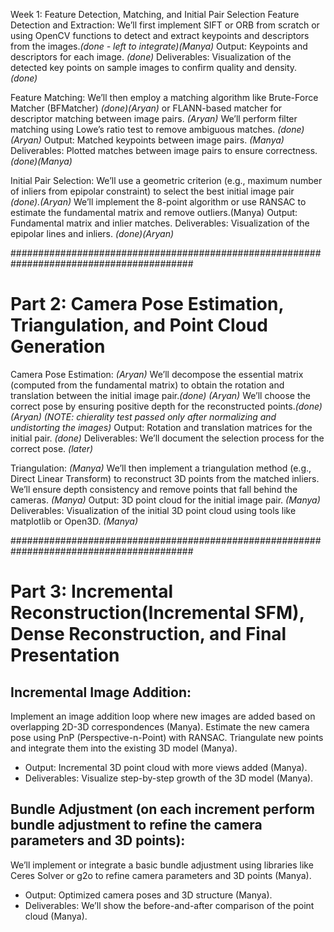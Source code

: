 Week 1: Feature Detection, Matching, and Initial Pair Selection
Feature Detection and Extraction:
We’ll first implement SIFT or ORB from scratch or using OpenCV functions to detect and extract keypoints and descriptors from the images.*(done - left to integrate)(Manya)*
Output: Keypoints and descriptors for each image. *(done)*
Deliverables: Visualization of the detected key points on sample images to confirm quality and density. *(done)*

Feature Matching:
We’ll then employ a matching algorithm like Brute-Force Matcher (BFMatcher) *(done)(Aryan)*
 or FLANN-based matcher for descriptor matching between image pairs. *(Aryan)*
 We’ll perform filter matching using Lowe’s ratio test to remove ambiguous matches. *(done)(Aryan)*
Output: Matched keypoints between image pairs. *(Manya)*
Deliverables: Plotted matches between image pairs to ensure correctness. *(done)(Manya)*

Initial Pair Selection:
We’ll use a geometric criterion (e.g., maximum number of inliers from epipolar constraint) to select the best initial image pair *(done).(Aryan)*
We’ll implement the 8-point algorithm or use RANSAC to estimate the fundamental matrix and remove outliers.(Manya)
Output: Fundamental matrix and inlier matches.
Deliverables: Visualization of the epipolar lines and inliers. *(done)(Aryan)*

#########################################################################################

# Part 2: Camera Pose Estimation, Triangulation, and Point Cloud Generation

Camera Pose Estimation: *(Aryan)*
We’ll decompose the essential matrix (computed from the fundamental matrix) to obtain the rotation and translation between the initial image pair.*(done) (Aryan)*
We’ll choose the correct pose by ensuring positive depth for the reconstructed points.*(done) (Aryan)* *(NOTE: chierality test passed only after normalizing and undistorting the images)*
Output: Rotation and translation matrices for the initial pair. *(done)*
Deliverables: We’ll document the selection process for the correct pose. *(later)*

Triangulation: *(Manya)*
We’ll then implement a triangulation method (e.g., Direct Linear Transform) to reconstruct 3D points from the matched inliers. We’ll ensure depth consistency and remove points that fall behind the cameras. *(Manya)*
Output: 3D point cloud for the initial image pair. *(Manya)*
Deliverables: Visualization of the initial 3D point cloud using tools like matplotlib or Open3D. *(Manya)*

#########################################################################################

# Part 3: Incremental Reconstruction(Incremental SFM), Dense Reconstruction, and Final Presentation

## Incremental Image Addition:
Implement an image addition loop where new images are added based on overlapping 2D-3D correspondences (Manya).
Estimate the new camera pose using PnP (Perspective-n-Point) with RANSAC. Triangulate new points and integrate them into the existing 3D model (Manya).
- Output: Incremental 3D point cloud with more views added (Manya).
- Deliverables: Visualize step-by-step growth of the 3D model (Manya).

## Bundle Adjustment (on each increment perform bundle adjustment to refine the camera parameters and 3D points):
We’ll implement or integrate a basic bundle adjustment using libraries like Ceres Solver or g2o to refine camera parameters and 3D points (Manya).
- Output: Optimized camera poses and 3D structure (Manya).
- Deliverables: We’ll show the before-and-after comparison of the point cloud (Manya).
